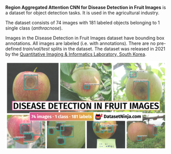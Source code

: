 **Region Aggregated Attention CNN for Disease Detection in Fruit Images** is a dataset for object detection tasks. It is used in the agricultural industry. 

The dataset consists of 74 images with 181 labeled objects belonging to 1 single class (*anthracnose*).

Images in the Disease Detection in Fruit Images dataset have bounding box annotations. All images are labeled (i.e. with annotations). There are no pre-defined <i>train/val/test</i> splits in the dataset. The dataset was released in 2021 by the [Quantitative Imaging & Informatics Laboratory, South Korea](http://kwaklab.net/).

<img src="https://github.com/dataset-ninja/disease-detection-in-fruit-images/raw/main/visualizations/poster.png">
